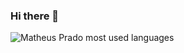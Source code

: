 ### Hi there 👋

<div>  
  <img src="https://github-readme-stats.vercel.app/api/top-langs/?username=mathmpr&amp;layout=compact&amp;langs_count=8&amp;theme=cobalt" alt="Matheus Prado most used languages">
</div>
